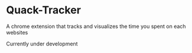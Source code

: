 # Quack-Tracker

A chrome extension that tracks and visualizes the time you spent on each websites

Currently under development
